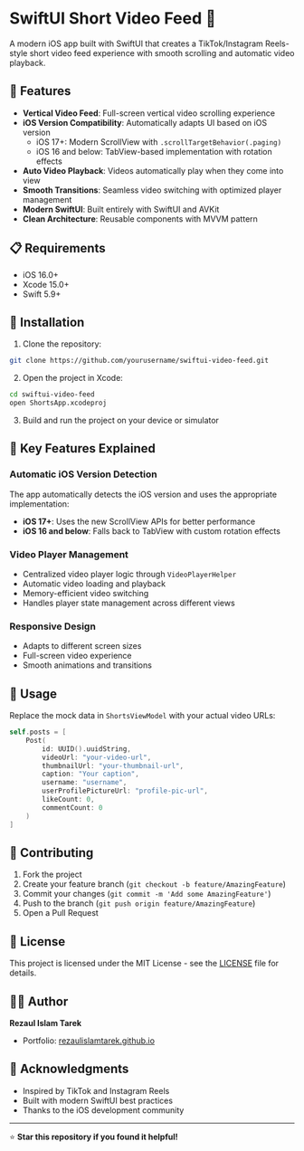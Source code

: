 # SwiftUI Short Video Feed 📱

A modern iOS app built with SwiftUI that creates a TikTok/Instagram Reels-style short video feed experience with smooth scrolling and automatic video playback.


## 🚀 Features

- **Vertical Video Feed**: Full-screen vertical video scrolling experience
- **iOS Version Compatibility**: Automatically adapts UI based on iOS version
  - iOS 17+: Modern ScrollView with `.scrollTargetBehavior(.paging)`
  - iOS 16 and below: TabView-based implementation with rotation effects
- **Auto Video Playback**: Videos automatically play when they come into view
- **Smooth Transitions**: Seamless video switching with optimized player management
- **Modern SwiftUI**: Built entirely with SwiftUI and AVKit
- **Clean Architecture**: Reusable components with MVVM pattern



## 📋 Requirements

- iOS 16.0+
- Xcode 15.0+
- Swift 5.9+

## 🔧 Installation

1. Clone the repository:
```bash
git clone https://github.com/yourusername/swiftui-video-feed.git
```

2. Open the project in Xcode:
```bash
cd swiftui-video-feed
open ShortsApp.xcodeproj
```

3. Build and run the project on your device or simulator



## 🎯 Key Features Explained

### Automatic iOS Version Detection
The app automatically detects the iOS version and uses the appropriate implementation:
- **iOS 17+**: Uses the new ScrollView APIs for better performance
- **iOS 16 and below**: Falls back to TabView with custom rotation effects

### Video Player Management
- Centralized video player logic through `VideoPlayerHelper`
- Automatic video loading and playback
- Memory-efficient video switching
- Handles player state management across different views

### Responsive Design
- Adapts to different screen sizes
- Full-screen video experience
- Smooth animations and transitions

## 🔄 Usage

Replace the mock data in `ShortsViewModel` with your actual video URLs:

```swift
self.posts = [
    Post(
        id: UUID().uuidString,
        videoUrl: "your-video-url",
        thumbnailUrl: "your-thumbnail-url",
        caption: "Your caption",
        username: "username",
        userProfilePictureUrl: "profile-pic-url",
        likeCount: 0,
        commentCount: 0
    )
]
```

## 🤝 Contributing

1. Fork the project
2. Create your feature branch (`git checkout -b feature/AmazingFeature`)
3. Commit your changes (`git commit -m 'Add some AmazingFeature'`)
4. Push to the branch (`git push origin feature/AmazingFeature`)
5. Open a Pull Request

## 📄 License

This project is licensed under the MIT License - see the [LICENSE](LICENSE) file for details.

## 👨‍💻 Author

**Rezaul Islam Tarek**
- Portfolio: [rezaulislamtarek.github.io](https://rezaulislamtarek.github.io/portfolio/)

## 🙏 Acknowledgments

- Inspired by TikTok and Instagram Reels
- Built with modern SwiftUI best practices
- Thanks to the iOS development community

---

⭐ **Star this repository if you found it helpful!**
